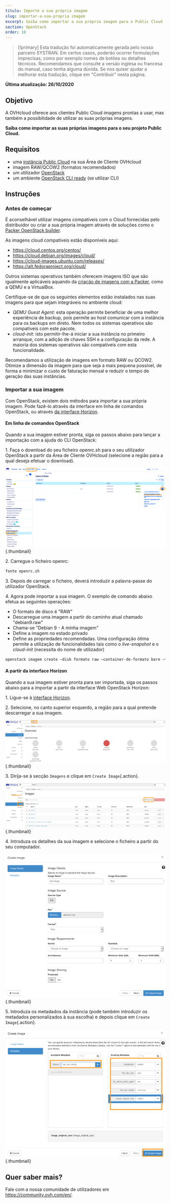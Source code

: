 ```yaml
---
título: Importe a sua própria imagem
slug: importar-a-sua-propria imagem
excerpt: Saiba como importar a sua própria imagem para o Public Cloud
section: OpenStack
order: 10
---
```


> [!primary]
> Esta tradução foi automaticamente gerada pelo nosso parceiro SYSTRAN. Em certos casos, poderão ocorrer formulações imprecisas, como por exemplo nomes de botões ou detalhes técnicos. Recomendamos que consulte a versão inglesa ou francesa do manual, caso tenha alguma dúvida. Se nos quiser ajudar a melhorar esta tradução, clique em "Contribuir" nesta página.
>

**Última atualização: 26/10/2020**

## Objetivo

A OVHcloud oferece aos clientes Public Cloud imagens prontas a usar, mas também a possibilidade de utilizar as suas próprias imagens.

**Saiba como importar as suas próprias imagens para o seu projeto Public Cloud.**

## Requisitos

- uma [instância Public Cloud](../criar_uma_instancia_a_partir_do_espaco_cliente_ovh/) na sua Área de Cliente OVHcloud
- imagem RAW/QCOW2 (formatos recomendados) 
- um utilizador [OpenStack](../criar-e-eliminar-um-utilizador-openstack/) 
- um ambiente [OpenStack CLI ready](../przygotowanie_srodowiska_dla_api_openstack/) (se utilizar CLI)

## Instruções

### Antes de começar

É aconselhável utilizar imagens compatíveis com o Cloud fornecidas pelo distribuidor ou criar a sua própria imagem através de soluções como o [Packer OpenStack builder](https://docs.ovh.com/gb/en/public-cloud/packer-openstack-builder/).

As imagens cloud compatíveis estão disponíveis aqui:

- https://cloud.centos.org/centos/
- https://cloud.debian.org/images/cloud/
- https://cloud-images.ubuntu.com/releases/
- https://alt.fedoraproject.org/cloud/

Outros sistemas operativos também oferecem imagens ISO que são igualmente aplicáveis aquando da [criação de imagens com a Packer](https://www.packer.io/docs/builders), como a QEMU e a VirtualBox.

Certifique-se de que os seguintes elementos estão instalados nas suas imagens para que sejam integráveis no ambiente cloud:

- *QEMU Guest Agent*\: esta operação permite beneficiar de uma melhor experiência de backup, pois permite ao host comunicar com a instância para os backups em direto. Nem todos os sistemas operativos são compatíveis com este pacote.
- *cloud-init*\: isto permitir-lhe-á iniciar a sua instância no primeiro arranque, com a adição de chaves SSH e a configuração da rede. A maioria dos sistemas operativos são compatíveis com esta funcionalidade.

Recomendamos a utilização de imagens em formato RAW ou QCOW2. Otimize a dimensão da imagem para que seja a mais pequena possível, de forma a minimizar o custo de faturação mensal e reduzir o tempo de geração das suas instâncias.

### Importar a sua imagem

Com OpenStack, existem dois métodos para importar a sua própria imagem. Pode fazê-lo através da interface em linha de comandos OpenStack, ou através [da interface Horizon](https://horizon.cloud.ovh.net/auth/login/).

#### Em linha de comandos OpenStack

Quando a sua imagem estiver pronta, siga os passos abaixo para lançar a importação com a ajuda do CLI OpenStack:

1\. Faça o download do seu ficheiro openrc.sh para o seu utilizador OpenStack a partir da Área de Cliente OVHcloud (selecione a região para a qual deseja efetuar o download).

![openrc](images/openrc_file.png){.thumbnail}

2\. Carregue o ficheiro openrc:

```sh
fonte openrc.sh
```

3\. Depois de carregar o ficheiro, deverá introduzir a palavra-passe do utilizador OpenStack.

4\. Agora pode importar a sua imagem. O exemplo de comando abaixo efetua as seguintes operações:

- O formato de disco é "RAW"
- Descarregue uma imagem a partir do caminho atual chamado "debian9.raw"
- Chama-se "Debian 9 - A minha imagem"
- Define a imagem no estado privado
- Define as propriedades recomendadas. Uma configuração ótima permite a utilização de funcionalidades tais como o *live-snapshot* e o *cloud-init* (necessita do nome de utilizador)

```sh
openstack imagem create —disk formato raw —container-de-formato bare —file debian9.raw "Debian 9 - A minha imagem" —private —property distribution=debian —property hw_disk_bus=scsi —property hw_scsi_model=virtio-scsi —property hw_qemu_guest_agent=yagent; es —property image_original_user=debian
```

#### A partir da interface Horizon

Quando a sua imagem estiver pronta para ser importada, siga os passos abaixo para a importar a partir da interface Web OpenStack Horizon:

1\. Ligue-se à [interface Horizon](https://horizon.cloud.ovh.net/auth/login/).

2\. Selecione, no canto superior esquerdo, a região para a qual pretende descarregar a sua imagem.

![horizon_1](images/horizon_1.png){.thumbnail}

3\. Dirija-se à secção `Imagens` e clique em `Create Image`{.action}.

![horizon_2](images/horizon_2.png){.thumbnail}

4\. Introduza os detalhes da sua imagem e selecione o ficheiro a partir do seu computador.

![horizon_3](images/horizon_3.png){.thumbnail}

5\. Introduza os metadados da instância (pode também introduzir os metadados personalizados à sua escolha) e depois clique em `Create Image`{.action}.

![horizon_4](images/horizon_4.png){.thumbnail}

## Quer saber mais?

Fale com a nossa comunidade de utilizadores em <https://community.ovh.com/en/>.
